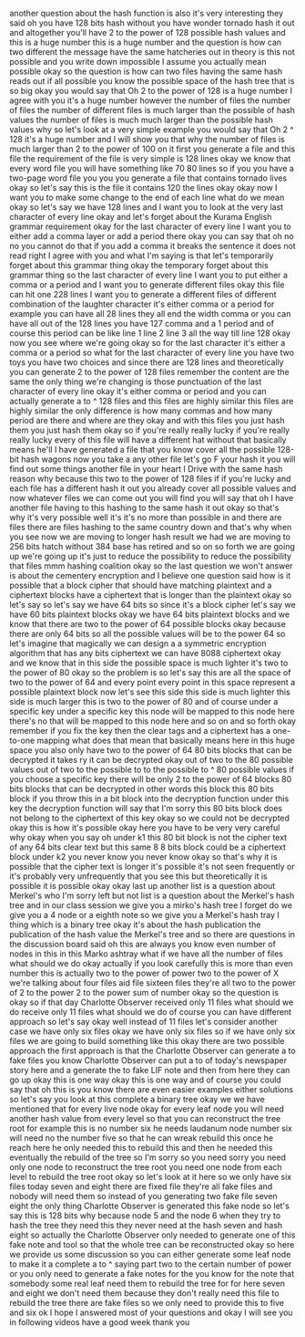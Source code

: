 another question about the hash function is also it's very interesting they said oh you have 128 bits hash without you have wonder tornado hash it out and altogether you'll have 2 to the power of 128 possible hash values and this is a huge number this is a huge number and the question is how can two different the message have the same hatcheries out in theory is this not possible and you write down impossible I assume you actually mean possible okay so the question is how can two files having the same hash reads out if all possible you know the possible space of the hash tree that is so big okay you would say that Oh 2 to the power of 128 is a huge number I agree with you it's a huge number however the number of files the number of files the number of different files is much larger than the possible of hash values the number of files is much much larger than the possible hash values why so let's look at a very simple example you would say that Oh 2 ^ 128 it's a huge number and I will show you that why the number of files is much larger than 2 to the power of 100 on it first you generate a file and this file the requirement of the file is very simple is 128 lines okay we know that every word file you will have something like 70 80 lines so if you you have a two-page word file you you you generate a file that contains tornado lives okay so let's say this is the file it contains 120 the lines okay okay now I want you to make some change to the end of each line what do we mean okay so let's say we have 128 lines and I want you to look at the very last character of every line okay and let's forget about the Kurama English grammar requirement okay for the last character of every line I want you to either add a comma layer or add a period there okay you can say that oh no no you cannot do that if you add a comma it breaks the sentence it does not read right I agree with you and what I'm saying is that let's temporarily forget about this grammar thing okay the temporary forget about this grammar thing so the last character of every line I want you to put either a comma or a period and I want you to generate different files okay this file can hit one 228 lines I want you to generate a different files of different combination of the laughter character it's either comma or a period for example you can have all 28 lines they all end the width comma or you can have all out of the 128 lines you have 127 comma and a 1 period and of course this period can be like line 1 line 2 line 3 all the way till line 128 okay now you see where we're going okay so for the last character it's either a comma or a period so what for the last character of every line you have two toys you have two choices and since there are 128 lines and theoretically you can generate 2 to the power of 128 files remember the content are the same the only thing we're changing is those punctuation of the last character of every line okay it's either comma or period and you can actually generate a to ^ 128 files and this files are highly similar this files are highly similar the only difference is how many commas and how many period are there and where are they okay and with this files you just hash them you just hash them okay so if you're really really lucky if you're really really lucky every of this file will have a different hat without that basically means he'll I have generated a file that you know cover all the possible 128-bit hash wagons now you take a any other file let's go F your hash it you will find out some things another file in your heart I Drive with the same hash reason why because this two to the power of 128 files if if you're lucky and each file has a different hash it out you already cover all possible values and now whatever files we can come out you will find you will say that oh I have another file having to this hashing to the same hash it out okay so that's why it's very possible well it's it's no more than possible in and there are files there are files hashing to the same country down and that's why when you see now we are moving to longer hash result we had we are moving to 256 bits hatch without 384 base has retired and so on so forth we are going up we're going up it's just to reduce the possibility to reduce the possibility that files mmm hashing coalition okay so the last question we won't answer is about the cementery encryption and I believe one question said how is it possible that a block cipher that should have matching plaintext and a ciphertext blocks have a ciphertext that is longer than the plaintext okay so let's say so let's say we have 64 bits so since it's a block cipher let's say we have 60 bits plaintext blocks okay we have 64 bits plaintext blocks and we know that there are two to the power of 64 possible blocks okay because there are only 64 bits so all the possible values will be to the power 64 so let's imagine that magically we can design a a symmetric encryption algorithm that has any bits ciphertext we can have 8088 ciphertext okay and we know that in this side the possible space is much lighter it's two to the power of 80 okay so the problem is so let's say this are all the space of two to the power of 64 and every point every point in this space represent a possible plaintext block now let's see this side this side is much lighter this side is much larger this is two to the power of 80 and of course under a specific key under a specific key this node will be mapped to this node here there's no that will be mapped to this node here and so on and so forth okay remember if you fix the key then the clear tags and a ciphertext has a one-to-one mapping what does that mean that basically means here in this huge space you also only have two to the power of 64 80 bits blocks that can be decrypted it takes ry it can be decrypted okay out of two to the 80 possible values out of two to the possible to to the possible to ^ 80 possible values if you choose a specific key there will be only 2 to the power of 64 blocks 80 bits blocks that can be decrypted in other words this block this 80 bits block if you throw this in a bit block into the decryption function under this key the decryption function will say that I'm sorry this 80 bits block does not belong to the ciphertext of this key okay so we could not be decrypted okay this is how it's possible okay here you have to be very very careful why okay when you say oh under k1 this 80 bit block is not the cipher text of any 64 bits clear text but this same 8 8 bits block could be a ciphertext block under k2 you never know you never know okay so that's why it is possible that the cipher text is longer it's possible it's not seen frequently or it's probably very unfrequently that you see this but theoretically it is possible it is possible okay okay last up another list is a question about Merkel's who I'm sorry left but not list is a question about the Merkel's hash tree and in our class session we give you a mirko's hash tree I forget do we give you a 4 node or a eighth note so we give you a Merkel's hash tray I thing which is a binary tree okay it's about the hash publication the publication of the hash value the Merkel's tree and so there are questions in the discussion board said oh this are always you know even number of nodes in this in this Marko ashtray what if we have all the number of files what should we do okay actually if you look carefully this is more than even number this is actually two to the power of power two to the power of X we're talking about four files aid file sixteen files they're all two to the power of 2 to the power 2 to the power sum of number okay so the question is okay so if that day Charlotte Observer received only 11 files what should we do receive only 11 files what should we do of course you can have different approach so let's say okay well instead of 11 files let's consider another case we have only six files okay we have only six files so if we have only six files we are going to build something like this okay there are two possible approach the first approach is that the Charlotte Observer can generate a to fake files you know Charlotte Observer can put a to of today's newspaper story here and a generate the to fake LIF note and then from here they can go up okay this is one way okay this is one way and of course you could say that oh this is you know there are even easier examples either solutions so let's say you look at this complete a binary tree okay we we have mentioned that for every live node okay for every leaf node you will need another hash value from every level so that you can reconstruct the tree root for example this is no number six he needs laudanum node number six will need no the number five so that he can wreak rebuild this once he reach here he only needed this to rebuild this and then he needed this eventually the rebuild of the tree so I'm sorry so you need sorry you need only one node to reconstruct the tree root you need one node from each level to rebuild the tree root okay so let's look at it here so we only have six files today seven and eight there are fixed file they're all fake files and nobody will need them so instead of you generating two fake file seven eight the only thing Charlotte Observer is generated this fake node so let's say this is 128 bits why because node 5 and the node 6 when they try to hash the tree they need this they never need at the hash seven and hash eight so actually the Charlotte Observer only needed to generate one of this fake note and tool so that the whole tree can be reconstructed okay so here we provide us some discussion so you can either generate some leaf node to make it a complete a to ^ saying part two to the certain number of power or you only need to generate a fake notes for the you know for the note that somebody some real leaf need them to rebuild the tree for for here seven and eight we don't need them because they don't really need this file to rebuild the tree there are fake files so we only need to provide this to five and six ok I hope I answered most of your questions and okay I will see you in following videos have a good week thank you  
